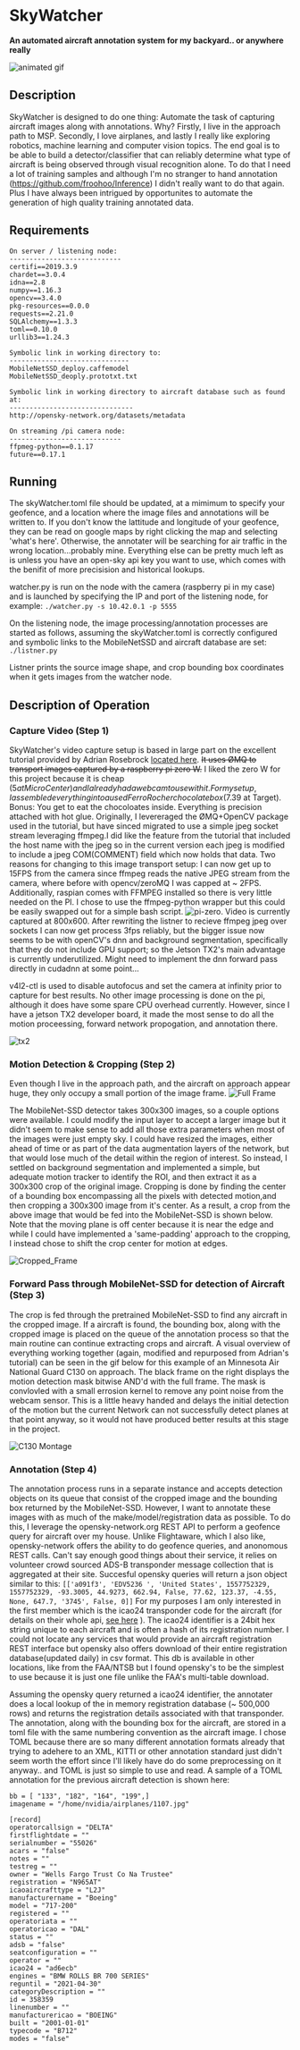 # SkyWatcher
**An automated aircraft annotation system for my backyard.. or anywhere really**

![animated gif](images/animation.gif)

## Description
SkyWatcher is designed to do one thing: Automate the task of capturing aircraft images along with annotations. Why? Firstly, I live in the approach path to MSP. Secondly, I love airplanes, and lastly I really like exploring robotics, machine learning and computer vision topics. The end goal is to be able to build a detector/classifier that can reliably determine what type of aircraft is being observed through visual recognition alone. To do that I need a lot of training samples and although I'm no stranger to hand annotation (https://github.com/froohoo/Inference) I didn't really want to do that again. Plus I have always been intrigued by opportunites to automate the generation of high quality training annotated data.


## Requirements

```
On server / listening node:
----------------------------
certifi==2019.3.9
chardet==3.0.4
idna==2.8
numpy==1.16.3
opencv==3.4.0
pkg-resources==0.0.0
requests==2.21.0
SQLAlchemy==1.3.3
toml==0.10.0
urllib3==1.24.3

Symbolic link in working directory to:
------------------------------
MobileNetSSD_deploy.caffemodel
MobileNetSSD_deoply.prototxt.txt

Symbolic link in working directory to aircraft database such as found at:
-------------------------------
http://opensky-network.org/datasets/metadata

On streaming /pi camera node:
----------------------------
ffpmeg-python==0.1.17
future==0.17.1
```

## Running
The skyWatcher.toml file should be updated, at a mimimum to specify your geofence, and a location where the image files and annotations will be written to. If you don't know the  lattitude and longitude of your geofence, they can be read on google maps by right clicking the map and selecting 'what's here'. Otherwise, the annotater will be searching for air traffic in the wrong location...probably mine. Everything else can be pretty much left as is unless you have an open-sky api key you want to use, which comes with the benifit of more precisision and historical lookups.

watcher.py is run on the node with the camera (raspberry pi in my case) and is launched by specifying the IP and port of the listening node, for example: 
``` ./watcher.py -s 10.42.0.1 -p 5555 ```

On the listening node, the image processing/annotation processes are started as follows, assuming the skyWatcher.toml is correctly configured and symbolic links to the MobileNetSSD and aircraft database are set:
``` ./listner.py```

Listner prints the source image shape, and crop bounding box coordinates when it gets images from the watcher node. 

## Description of Operation

### Capture Video (Step 1)
SkyWatcher's video capture setup is based in large part on the excellent tutorial provided by Adrian Rosebrock [located here](https://www.pyimagesearch.com/2019/04/15/live-video-streaming-over-network-with-opencv-and-imagezmq/). ~~It uses ØMQ to transport images captured by a raspberry pi zero W.~~ I liked the zero W  for this project because it is cheap ($5 at Micro Center) and I already had a webcam to use with it. For my setup, I assembled everything into a used Ferro Rocher chocolate box ($7.39 at Target). Bonus: You get to eat the chocoloates inside. Everything is precision attached with hot glue. Originally, I levereraged the ØMQ+OpenCV package used in the tutorial, but have sinced migrated to use a simple jpeg socket stream leveraging ffmpeg.I did like the feature from the tutorial that included the host name with the jpeg so in the current version each jpeg is modified to include a jpeg COM(COMMENT) field which now holds that data. Two reasons for changing to this image transport setup: I can now get up to 15FPS from the camera since ffmpeg reads the native JPEG stream from the camera, where before with opencv/zeroMQ I was capped at ~ 2FPS. Additionally, raspian comes with FFMPEG installed so there is very little needed on the PI. I chose to use the ffmpeg-python wrapper but this could be easily swapped out for a simple bash script. 
![pi-zero](images/IMG_8338.JPG). Video is currently captured at 800x600. After rewriting the listner to recieve ffmpeg jpeg over sockets I can now get process 3fps reliably, but the bigger issue now seems to be with openCV's dnn and background segmentation, specifically that they do not include GPU support; so the Jetson TX2's main advantage is currently underutilized. Might need to implement the dnn forward pass directly in cudadnn at some point...

v4l2-ctl is used to disable autofocus and set the camera at infinity prior to capture for best results. No other image processing is done on the pi, although it does have some spare CPU overhead currently. However, since I have a jetson TX2 developer board, it made the most sense to do all the motion proceessing, forward network propogation, and annotation there. 

![tx2](images/tx2.jpg)



### Motion Detection & Cropping (Step 2)
Even though I live in the approach path, and the aircraft on approach appear huge, they only occupy a small portion of the image frame. 
![Full Frame](/images/1557946788.jpg)

The MobileNet-SSD detector takes 300x300 images, so a couple options were available. I could modify the input layer to accept a larger image but it didn't seem to make sense to add all those extra parameters when most of the images were just empty sky. I could have resized the images, either ahead of time or as part of the data augmentation layers of the network, but that would lose much of the detail within the region of interest. So instead, I settled on background segmentation and implemented a simple, but adequate motion tracker to identify the ROI, and then extract it as a 300x300 crop of the original image. Cropping is done by finding the center of a bounding box encompassing all the pixels with detected motion,and then cropping a 300x300 image from it's center. As a result, a crop from the above image that would be fed into the MobileNet-SSD is shown below. Note that the moving plane is off center because it is near the edge and while I could have implemented a 'same-padding' approach to the cropping, I instead chose to shift the crop center for motion at edges.

![Cropped_Frame](/images/1107.jpg)

### Forward Pass through MobileNet-SSD for detection of Aircraft (Step 3)
The crop is fed through the pretrained MobileNet-SSD to find any aircraft in the cropped image. If a aircraft is found, the bounding box, along with the cropped image is placed on the queue of the annotation process so that the main routine can continue extracting crops and aircraft. A visual overview of everything working together (again, modified and repurposed from Adrian's tutorial) can be seen in the gif below for this example of an Minnesota Air National Guard C130 on approach. The black frame on the right displays the motion detection mask bitwise AND'd with the full frame. The mask is convlovled with a small errosion kernel to remove any point noise from the webcam sensor. This is a little heavy handed and delays the initial detection of the motion but the current Network can not successfully detect planes at that point anyway, so it would not have produced better results at this stage in the project.

![C130 Montage](/images/C130Montage.gif)

### Annotation (Step 4)
The annotation process runs in a separate instance and accepts detection objects on its queue that consist of the cropped image and the bounding box returned by the MobileNet-SSD. However, I want to annotate these images with as much of the make/model/registration data as possible. To do this, I leverage the opensky-network.org REST API to perform a geofence query for aircraft over my house. Unlike Flightaware, which I also like, opensky-network offers the ability to do geofence queries, and anonomous REST calls. Can't say enough good things about their service, it relies on volunteer crowd sourced ADS-B transponder message collection that is aggregated at their site. Succesful opensky queries will return a json object similar to this: ```[['a091f3', 'EDV5236 ', 'United States', 1557752329, 1557752329, -93.3005, 44.9273, 662.94, False, 77.62, 123.37, -4.55, None, 647.7, '3745', False, 0]]``` For my purposes I am only interested in the first member which is the icao24 transponder code for the aircraft (for details on their whole api, [see here](https://opensky-network.org/apidoc) ). The icao24 identifier is a 24bit hex string unique to each aircraft and is often a hash of its registration number. I could not locate any services that would provide an aircraft registration REST interface but opensky also offers download of their entire registration database(updated daily) in csv format. This db is available in other locations, like from the FAA/NTSB but I found opensky's to be the simplest to use because it is just one file unlike the FAA's multi-table download. 

Assuming the opensky query returned a icao24 identifier, the annotater does a local lookup of the in memory registration database (~ 500,000 rows) and returns the registration details associated with that transponder. The annotation, along with the bounding box for the aircraft, are stored in a toml file with the same numbering convention as the aircraft image. I chose TOML because there are so many different annotation formats already that trying to adehere to an XML, KITTI or other annotation standard just didn't seem worth the effort since I'll likely have do do some preprocessing on it anyway.. and TOML is just so simple to use and read. A sample of a TOML annotation for the previous aircraft detection is shown here:
```
bb = [ "133", "182", "164", "199",]
imagename = "/home/nvidia/airplanes/1107.jpg"

[record]
operatorcallsign = "DELTA"
firstflightdate = ""
serialnumber = "55026"
acars = "false"
notes = ""
testreg = ""
owner = "Wells Fargo Trust Co Na Trustee"
registration = "N965AT"
icaoaircrafttype = "L2J"
manufacturername = "Boeing"
model = "717-200"
registered = ""
operatoriata = ""
operatoricao = "DAL"
status = ""
adsb = "false"
seatconfiguration = ""
operator = ""
icao24 = "ad6ecb"
engines = "BMW ROLLS BR 700 SERIES"
reguntil = "2021-04-30"
categoryDescription = ""
id = 358359
linenumber = ""
manufacturericao = "BOEING"
built = "2001-01-01"
typecode = "B712"
modes = "false"
```




